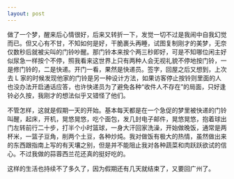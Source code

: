```yaml
---
layout: post
---
```


做了一个梦，醒来后心情很好，后来又转折一下，发觉一切不过是我闹中自我幻觉而已。但又心有不甘，不知如何是好，干脆裹头再睡，试图复制刚才的美梦，无奈仅数秒后就被尖叫的门铃吵醒。那门铃本来按个两三秒即好，可是不知哪位闲主好似尿急一样按个不停，照我看来这世界上只有两种人会无视礼貌不停地按门铃，一是修门铃的，二是快递。开门一看，果然是快递员。签字，回屋之后又想到，上次去 L 家的时候发现他家的门铃是另一种设计方法，如果访客停止按铃则里面的人也没办法开启通话应答，也许快递员为了避免各种“收件人不存在”的局面，只好逢铃必久按，我刚才的想法似乎又错怪了他们。

不管怎样，这就是假期一天的开始。基本每天都是在一个急促的梦里被快递的门铃叫醒，起床，开机，晃悠晃悠，吃个面包，发几封电子邮件，晃悠晃悠，抱着球出门左转前行二十步，打半个小时篮球，一身大汗回家洗澡，开始做晚饭，通常是两杯米，一篮子豆角，削两个土豆，各种炒炖。我对做饭有极大的热情，虽然做出来的东西跟指南上写的有天壤之别，但是并不能阻止我对各种蔬菜和肉跃跃欲试的信心。不过我做的蒜蓉西兰花还真的挺好吃的。

这样的生活也持续不了多久了，因为假期还有几天就结束了，又要回广州了。
